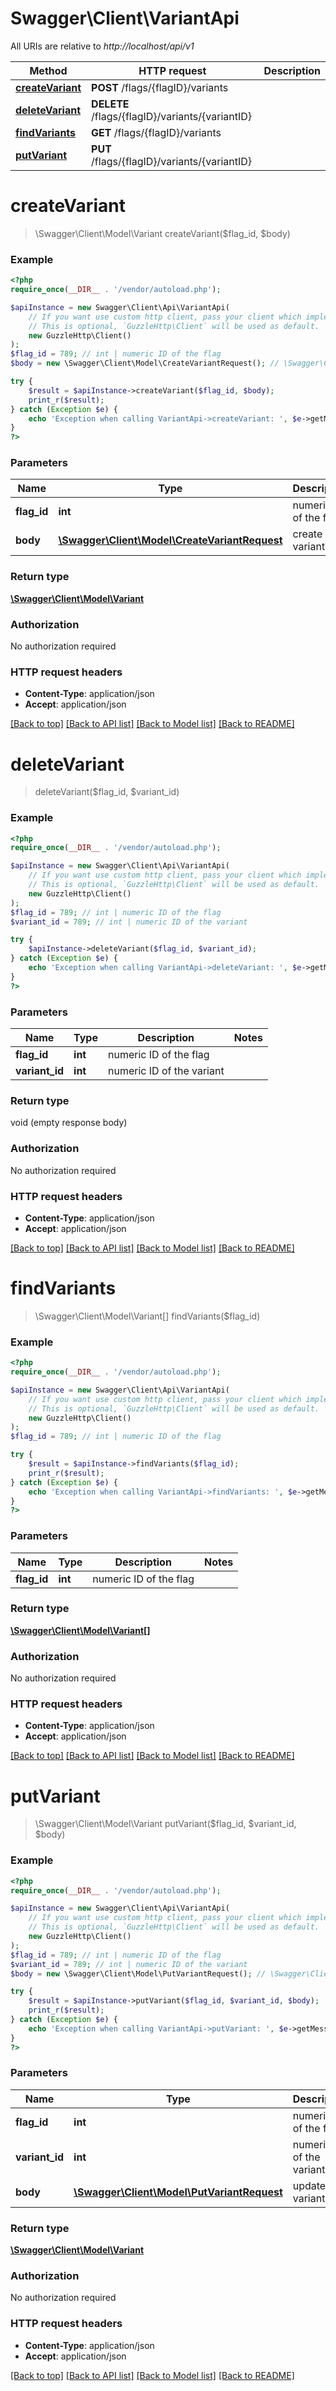 # Swagger\Client\VariantApi

All URIs are relative to *http://localhost/api/v1*

Method | HTTP request | Description
------------- | ------------- | -------------
[**createVariant**](VariantApi.md#createVariant) | **POST** /flags/{flagID}/variants | 
[**deleteVariant**](VariantApi.md#deleteVariant) | **DELETE** /flags/{flagID}/variants/{variantID} | 
[**findVariants**](VariantApi.md#findVariants) | **GET** /flags/{flagID}/variants | 
[**putVariant**](VariantApi.md#putVariant) | **PUT** /flags/{flagID}/variants/{variantID} | 


# **createVariant**
> \Swagger\Client\Model\Variant createVariant($flag_id, $body)



### Example
```php
<?php
require_once(__DIR__ . '/vendor/autoload.php');

$apiInstance = new Swagger\Client\Api\VariantApi(
    // If you want use custom http client, pass your client which implements `GuzzleHttp\ClientInterface`.
    // This is optional, `GuzzleHttp\Client` will be used as default.
    new GuzzleHttp\Client()
);
$flag_id = 789; // int | numeric ID of the flag
$body = new \Swagger\Client\Model\CreateVariantRequest(); // \Swagger\Client\Model\CreateVariantRequest | create a variant

try {
    $result = $apiInstance->createVariant($flag_id, $body);
    print_r($result);
} catch (Exception $e) {
    echo 'Exception when calling VariantApi->createVariant: ', $e->getMessage(), PHP_EOL;
}
?>
```

### Parameters

Name | Type | Description  | Notes
------------- | ------------- | ------------- | -------------
 **flag_id** | **int**| numeric ID of the flag |
 **body** | [**\Swagger\Client\Model\CreateVariantRequest**](../Model/CreateVariantRequest.md)| create a variant |

### Return type

[**\Swagger\Client\Model\Variant**](../Model/Variant.md)

### Authorization

No authorization required

### HTTP request headers

 - **Content-Type**: application/json
 - **Accept**: application/json

[[Back to top]](#) [[Back to API list]](../../README.md#documentation-for-api-endpoints) [[Back to Model list]](../../README.md#documentation-for-models) [[Back to README]](../../README.md)

# **deleteVariant**
> deleteVariant($flag_id, $variant_id)



### Example
```php
<?php
require_once(__DIR__ . '/vendor/autoload.php');

$apiInstance = new Swagger\Client\Api\VariantApi(
    // If you want use custom http client, pass your client which implements `GuzzleHttp\ClientInterface`.
    // This is optional, `GuzzleHttp\Client` will be used as default.
    new GuzzleHttp\Client()
);
$flag_id = 789; // int | numeric ID of the flag
$variant_id = 789; // int | numeric ID of the variant

try {
    $apiInstance->deleteVariant($flag_id, $variant_id);
} catch (Exception $e) {
    echo 'Exception when calling VariantApi->deleteVariant: ', $e->getMessage(), PHP_EOL;
}
?>
```

### Parameters

Name | Type | Description  | Notes
------------- | ------------- | ------------- | -------------
 **flag_id** | **int**| numeric ID of the flag |
 **variant_id** | **int**| numeric ID of the variant |

### Return type

void (empty response body)

### Authorization

No authorization required

### HTTP request headers

 - **Content-Type**: application/json
 - **Accept**: application/json

[[Back to top]](#) [[Back to API list]](../../README.md#documentation-for-api-endpoints) [[Back to Model list]](../../README.md#documentation-for-models) [[Back to README]](../../README.md)

# **findVariants**
> \Swagger\Client\Model\Variant[] findVariants($flag_id)



### Example
```php
<?php
require_once(__DIR__ . '/vendor/autoload.php');

$apiInstance = new Swagger\Client\Api\VariantApi(
    // If you want use custom http client, pass your client which implements `GuzzleHttp\ClientInterface`.
    // This is optional, `GuzzleHttp\Client` will be used as default.
    new GuzzleHttp\Client()
);
$flag_id = 789; // int | numeric ID of the flag

try {
    $result = $apiInstance->findVariants($flag_id);
    print_r($result);
} catch (Exception $e) {
    echo 'Exception when calling VariantApi->findVariants: ', $e->getMessage(), PHP_EOL;
}
?>
```

### Parameters

Name | Type | Description  | Notes
------------- | ------------- | ------------- | -------------
 **flag_id** | **int**| numeric ID of the flag |

### Return type

[**\Swagger\Client\Model\Variant[]**](../Model/Variant.md)

### Authorization

No authorization required

### HTTP request headers

 - **Content-Type**: application/json
 - **Accept**: application/json

[[Back to top]](#) [[Back to API list]](../../README.md#documentation-for-api-endpoints) [[Back to Model list]](../../README.md#documentation-for-models) [[Back to README]](../../README.md)

# **putVariant**
> \Swagger\Client\Model\Variant putVariant($flag_id, $variant_id, $body)



### Example
```php
<?php
require_once(__DIR__ . '/vendor/autoload.php');

$apiInstance = new Swagger\Client\Api\VariantApi(
    // If you want use custom http client, pass your client which implements `GuzzleHttp\ClientInterface`.
    // This is optional, `GuzzleHttp\Client` will be used as default.
    new GuzzleHttp\Client()
);
$flag_id = 789; // int | numeric ID of the flag
$variant_id = 789; // int | numeric ID of the variant
$body = new \Swagger\Client\Model\PutVariantRequest(); // \Swagger\Client\Model\PutVariantRequest | update a variant

try {
    $result = $apiInstance->putVariant($flag_id, $variant_id, $body);
    print_r($result);
} catch (Exception $e) {
    echo 'Exception when calling VariantApi->putVariant: ', $e->getMessage(), PHP_EOL;
}
?>
```

### Parameters

Name | Type | Description  | Notes
------------- | ------------- | ------------- | -------------
 **flag_id** | **int**| numeric ID of the flag |
 **variant_id** | **int**| numeric ID of the variant |
 **body** | [**\Swagger\Client\Model\PutVariantRequest**](../Model/PutVariantRequest.md)| update a variant |

### Return type

[**\Swagger\Client\Model\Variant**](../Model/Variant.md)

### Authorization

No authorization required

### HTTP request headers

 - **Content-Type**: application/json
 - **Accept**: application/json

[[Back to top]](#) [[Back to API list]](../../README.md#documentation-for-api-endpoints) [[Back to Model list]](../../README.md#documentation-for-models) [[Back to README]](../../README.md)

